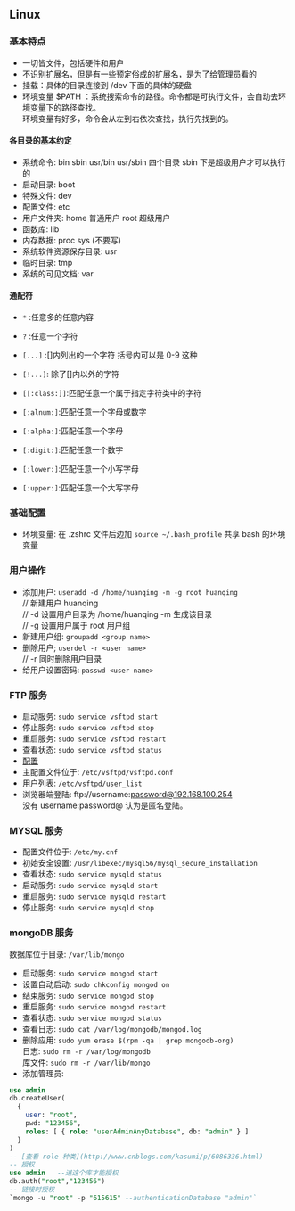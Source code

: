 ## Linux
### 基本特点
- 一切皆文件，包括硬件和用户
- 不识别扩展名，但是有一些预定俗成的扩展名，是为了给管理员看的
- 挂载：具体的目录连接到 /dev 下面的具体的硬盘
- 环境变量 $PATH ：系统搜索命令的路径。命令都是可执行文件，会自动去环境变量下的路径查找。  
环境变量有好多，命令会从左到右依次查找，执行先找到的。
#### 各目录的基本约定
- 系统命令: bin sbin usr/bin usr/sbin 四个目录 sbin 下是超级用户才可以执行的
- 启动目录: boot
- 特殊文件: dev
- 配置文件: etc
- 用户文件夹: home 普通用户 root 超级用户
- 函数库: lib
- 内存数据: proc sys (不要写)
- 系统软件资源保存目录: usr
- 临时目录: tmp
- 系统的可见文档: var 
#### 通配符
- `*` :任意多的任意内容
- `?` :任意一个字符
- `[...]` :[]内列出的一个字符 括号内可以是 0-9 这种
- `[!...]`: 除了[]内以外的字符
- `[[:class:]]`:匹配任意一个属于指定字符类中的字符

- `[:alnum:]`:匹配任意一个字母或数字
- `[:alpha:]`:匹配任意一个字母
- `[:digit:]`:匹配任意一个数字
- `[:lower:]`:匹配任意一个小写字母
- `[:upper:]`:匹配任意一个大写字母

### 基础配置
- 环境变量: 在 .zshrc 文件后边加 `source ~/.bash_profile` 共享 bash 的环境变量

### 用户操作
- 添加用户: `useradd -d /home/huanqing -m -g root huanqing`     
// 新建用户 huanqing  
// -d 设置用户目录为 /home/huanqing -m 生成该目录  
// -g 设置用户属于 root 用户组  
- 新建用户组: `groupadd <group name>`
- 删除用户; `userdel -r <user name>`  
// -r 同时删除用户目录  
- 给用户设置密码: `passwd <user name>`

### FTP 服务
- 启动服务: `sudo service vsftpd start`
- 停止服务: `sudo service vsftpd stop`
- 重启服务: `sudo service vsftpd restart`
- 查看状态: `sudo service vsftpd status`
- [配置](http://os.51cto.com/art/201008/221842.htm)
- 主配置文件位于: `/etc/vsftpd/vsftpd.conf`
- 用户列表: `/etc/vsftpd/user_list`
- 浏览器端登陆: ftp://username:password@192.168.100.254  
没有 username:password@ 认为是匿名登陆。

### MYSQL 服务
- 配置文件位于: `/etc/my.cnf`
- 初始安全设置: `/usr/libexec/mysql56/mysql_secure_installation`
- 查看状态: `sudo service mysqld status`
- 启动服务: `sudo service mysqld start`
- 重启服务: `sudo service mysqld restart`
- 停止服务: `sudo service mysqld stop`

### mongoDB 服务
数据库位于目录: `/var/lib/mongo`
- 启动服务: `sudo service mongod start`  
- 设置自动启动: `sudo chkconfig mongod on`
- 结束服务: `sudo service mongod stop`
- 重启服务: `sudo service mongod restart`
- 查看状态: `sudo service mongod status`
- 查看日志: `sudo cat /var/log/mongodb/mongod.log`
- 删除应用: `sudo yum erase $(rpm -qa | grep mongodb-org)`  
日志: `sudo rm -r /var/log/mongodb`  
库文件: `sudo rm -r /var/lib/mongo`
- 添加管理员:
```sql
use admin
db.createUser(
  {
    user: "root",
    pwd: "123456",
    roles: [ { role: "userAdminAnyDatabase", db: "admin" } ]
  }
)
-- [查看 role 种类](http://www.cnblogs.com/kasumi/p/6086336.html)
-- 授权
use admin   --进这个库才能授权
db.auth("root","123456")
-- 链接时授权
`mongo -u "root" -p "615615" --authenticationDatabase "admin"`
```
